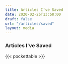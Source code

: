 ```yaml
---
title: Articles I've Saved
date: 2020-02-25T13:50:00
draft: false
url: "/articles/saved"
layout: media
---
```


### Articles I've Saved

{{< pockettable >}}
